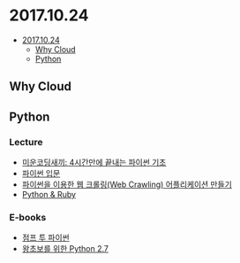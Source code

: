 # 2017.10.24

<!-- TOC -->

- [2017.10.24](#20171024)
    - [Why Cloud](#why-cloud)
    - [Python](#python)

<!-- /TOC -->

## Why Cloud

## Python

### Lecture
- [미운코딩새끼: 4시간만에 끝내는 파이썬 기초](https://www.inflearn.com/course/%ED%8C%8C%EC%9D%B4%EC%8D%AC-%EA%B8%B0%EC%B4%88-%EA%B0%95%EC%A2%8C/)
- [파이썬 입문](https://programmers.co.kr/learn/courses/2)
- [파이썬을 이용한 웹 크롤링(Web Crawling) 어플리케이션 만들기](https://www.inflearn.com/course/%EC%9B%B9-%ED%81%AC%EB%A1%A4%EB%A7%81web-crawling-%EC%96%B4%ED%94%8C%EB%A6%AC%EC%BC%80%EC%9D%B4%EC%85%98-%EB%A7%8C%EB%93%A4%EA%B8%B0/)
- [Python & Ruby](https://opentutorials.org/course/1750)

### E-books
- [점프 투 파이썬](https://wikidocs.net/book/1)
- [왕초보를 위한 Python 2.7](https://wikidocs.net/book/2)
